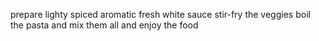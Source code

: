  prepare lighty spiced aromatic fresh white sauce
 stir-fry the veggies 
 boil the pasta
 and mix them all
 and enjoy the food